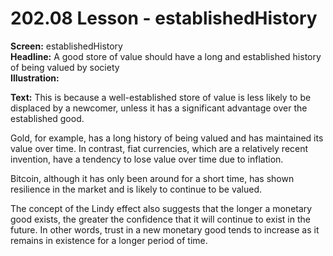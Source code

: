 # 202.08 Lesson - establishedHistory

**Screen:** establishedHistory\
**Headline:** A good store of value should have a long and established history of being valued by society\
**Illustration:**

**Text:** This is because a well-established store of value is less likely to be displaced by a newcomer, unless it has a significant advantage over the established good.&#x20;

Gold, for example, has a long history of being valued and has maintained its value over time. In contrast, fiat currencies, which are a relatively recent invention, have a tendency to lose value over time due to inflation.&#x20;

Bitcoin, although it has only been around for a short time, has shown resilience in the market and is likely to continue to be valued.&#x20;

The concept of the Lindy effect also suggests that the longer a monetary good exists, the greater the confidence that it will continue to exist in the future. In other words, trust in a new monetary good tends to increase as it remains in existence for a longer period of time.
